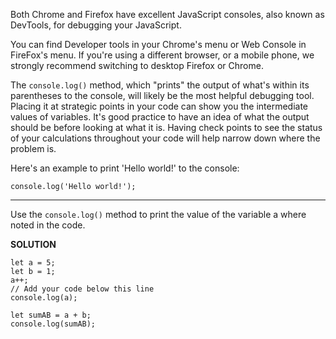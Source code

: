 Both Chrome and Firefox have excellent JavaScript consoles, also known as DevTools, for debugging your JavaScript.

You can find Developer tools in your Chrome's menu or Web Console in FireFox's menu. If you're using a different browser, or a mobile phone, we strongly recommend switching to desktop Firefox or Chrome.

The `console.log()` method, which "prints" the output of what's within its parentheses to the console, will likely be the most helpful debugging tool. Placing it at strategic points in your code can show you the intermediate values of variables. It's good practice to have an idea of what the output should be before looking at what it is. Having check points to see the status of your calculations throughout your code will help narrow down where the problem is.

Here's an example to print 'Hello world!' to the console:

`console.log('Hello world!');`

---

Use the `console.log()` method to print the value of the variable a where noted in the code.

**SOLUTION**

```
let a = 5;
let b = 1;
a++;
// Add your code below this line
console.log(a);

let sumAB = a + b;
console.log(sumAB);
```
